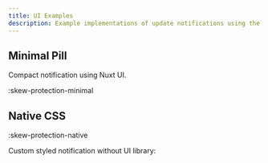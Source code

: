 ```yaml
---
title: UI Examples
description: Example implementations of update notifications using the SkewNotification component.
---
```


## Minimal Pill

Compact notification using Nuxt UI.

:skew-protection-minimal

## Native CSS

:skew-protection-native

Custom styled notification without UI library:
